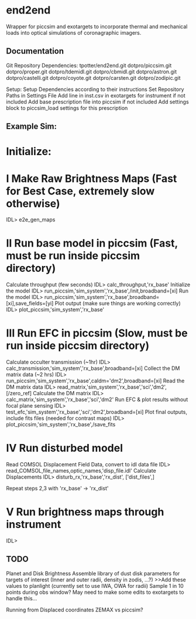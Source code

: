 # end2end

Wrapper for piccsim and exotargets to incorporate thermal and mechanical loads into optical simulations of coronagraphic imagers.

## Documentation

Git Repository Dependencies:
  tpotter/end2end.git
  dotpro/piccsim.git
  dotpro/proper.git
  dotpro/tdemidl.git
  dotpro/cbmidl.git
  dotpro/astron.git
  dotpro/castelli.git
  dotpro/coyote.git
  dotpro/carsten.git
  dotpro/zodipic.git
	
Setup:
  Setup Dependencies according to their instructions
  Set Repository Paths in Settings File
  Add line in inst.csv in exotargets for instrument if not included
  Add base prescription file into piccsim if not included
  Add settings block to piccsim_load settings for this prescription


## Example Sim:

# Initialize: 

# I Make Raw Brightness Maps (Fast for Best Case, extremely slow otherwise)

IDL> e2e_gen_maps

# II Run base model in piccsim (Fast, must be run inside piccsim directory)

Calculate throughput (few seconds)
    IDL> calc_throughput,'rx_base'
Initialize the model
    IDL> run_piccsim,'sim_system','rx_base',/init,broadband=[xi]
Run the model
    IDL> run_piccsim,'sim_system','rx_base',broadband=[xi],save_fields=[yi]
Plot output (make sure things are working correctly)
    IDL> plot_piccsim,'sim_system','rx_base'

# III Run EFC in piccsim (Slow, must be run inside piccsim directory)

Calculate occulter transmission (~1hr)
    IDL> calc_transmission,'sim_system','rx_base',broadband=[xi]
Collect the DM matrix data (~2 hrs)
    IDL> run_piccsim,'sim_system','rx_base',caldm='dm2',broadband=[xi]
Read the DM matrix data
    IDL> read_matrix,'sim_system','rx_base','sci','dm2',[/zero_ref]
Calculate the DM matrix
    IDL> calc_matrix,'sim_system','rx_base','sci','dm2'
Run EFC & plot results without focal plane sensing
    IDL> test_efc,'sim_system','rx_base','sci','dm2',broadband=[xi]
Plot final outputs, include fits files (needed for contrast maps)
    IDL> plot_piccsim,'sim_system','rx_base',/save_fits

# IV Run disturbed model

Read COMSOL Displacement Field Data, convert to idl data file
    IDL> read_COMSOL,file_names,optic_names,'disp_file.idl'
Calculate Displacements
    IDL> disturb_rx,'rx_base','rx_dist', ['dist_files',]


Repeat steps 2,3 with 'rx_base' -> 'rx_dist'    

# V Run brightness maps through instrument

IDL> 




## TODO

Planet and Disk Brightness
    Assemble library of dust disk parameters for targets of interest
    (Inner and outer radii, density in zodis, ...?)
    >>Add these values to planlight (currently set to use IWA, OWA for radii)
    Sample 1 in 10 points during obs window? May need to make some edits to exotargets to handle this...

Running from Displaced coordinates
    ZEMAX vs piccsim?







